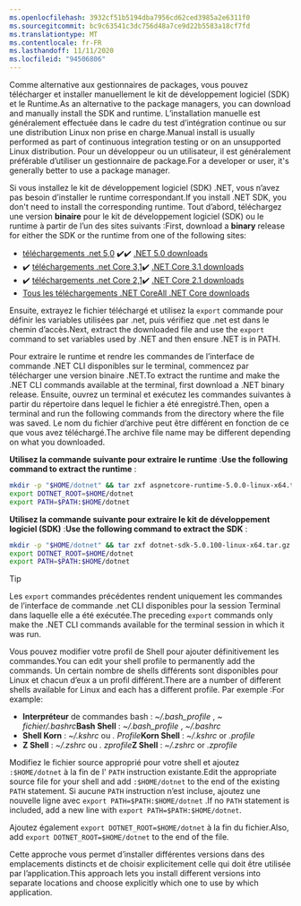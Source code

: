 ```yaml
---
ms.openlocfilehash: 3932cf51b5194dba7956cd62ced3985a2e6311f0
ms.sourcegitcommit: bc9c63541c3dc756d48a7ce9d22b5583a18cf7fd
ms.translationtype: MT
ms.contentlocale: fr-FR
ms.lasthandoff: 11/11/2020
ms.locfileid: "94506806"
---
```


<!-- Note, this content is copied in ../macos.md. Any fixes should be applied there too, though content may be different -->

<span data-ttu-id="c1443-101">Comme alternative aux gestionnaires de packages, vous pouvez télécharger et installer manuellement le kit de développement logiciel (SDK) et le Runtime.</span><span class="sxs-lookup"><span data-stu-id="c1443-101">As an alternative to the package managers, you can download and manually install the SDK and runtime.</span></span> <span data-ttu-id="c1443-102">L’installation manuelle est généralement effectuée dans le cadre du test d’intégration continue ou sur une distribution Linux non prise en charge.</span><span class="sxs-lookup"><span data-stu-id="c1443-102">Manual install is usually performed as part of continuous integration testing or on an unsupported Linux distribution.</span></span> <span data-ttu-id="c1443-103">Pour un développeur ou un utilisateur, il est généralement préférable d’utiliser un gestionnaire de package.</span><span class="sxs-lookup"><span data-stu-id="c1443-103">For a developer or user, it's generally better to use a package manager.</span></span>

<span data-ttu-id="c1443-104">Si vous installez le kit de développement logiciel (SDK) .NET, vous n’avez pas besoin d’installer le runtime correspondant.</span><span class="sxs-lookup"><span data-stu-id="c1443-104">If you install .NET SDK, you don't need to install the corresponding runtime.</span></span> <span data-ttu-id="c1443-105">Tout d’abord, téléchargez une version **binaire** pour le kit de développement logiciel (SDK) ou le runtime à partir de l’un des sites suivants :</span><span class="sxs-lookup"><span data-stu-id="c1443-105">First, download a **binary** release for either the SDK or the runtime from one of the following sites:</span></span>

- <span data-ttu-id="c1443-106">[téléchargements .net 5,0](https://dotnet.microsoft.com/download/dotnet/5.0) ✔️</span><span class="sxs-lookup"><span data-stu-id="c1443-106">✔️ [.NET 5.0 downloads](https://dotnet.microsoft.com/download/dotnet/5.0)</span></span>
- <span data-ttu-id="c1443-107">✔️ [téléchargements .net Core 3,1](https://dotnet.microsoft.com/download/dotnet-core/3.1)</span><span class="sxs-lookup"><span data-stu-id="c1443-107">✔️ [.NET Core 3.1 downloads](https://dotnet.microsoft.com/download/dotnet-core/3.1)</span></span>
- <span data-ttu-id="c1443-108">✔️ [téléchargements .net Core 2,1](https://dotnet.microsoft.com/download/dotnet-core/2.1)</span><span class="sxs-lookup"><span data-stu-id="c1443-108">✔️ [.NET Core 2.1 downloads](https://dotnet.microsoft.com/download/dotnet-core/2.1)</span></span>
- [<span data-ttu-id="c1443-109">Tous les téléchargements .NET Core</span><span class="sxs-lookup"><span data-stu-id="c1443-109">All .NET Core downloads</span></span>](https://dotnet.microsoft.com/download/dotnet-core)

<span data-ttu-id="c1443-110">Ensuite, extrayez le fichier téléchargé et utilisez la `export` commande pour définir les variables utilisées par .net, puis vérifiez que .net est dans le chemin d’accès.</span><span class="sxs-lookup"><span data-stu-id="c1443-110">Next, extract the downloaded file and use the `export` command to set variables used by .NET and then ensure .NET is in PATH.</span></span>

<span data-ttu-id="c1443-111">Pour extraire le runtime et rendre les commandes de l’interface de commande .NET CLI disponibles sur le terminal, commencez par télécharger une version binaire .NET.</span><span class="sxs-lookup"><span data-stu-id="c1443-111">To extract the runtime and make the .NET CLI commands available at the terminal, first download a .NET binary release.</span></span> <span data-ttu-id="c1443-112">Ensuite, ouvrez un terminal et exécutez les commandes suivantes à partir du répertoire dans lequel le fichier a été enregistré.</span><span class="sxs-lookup"><span data-stu-id="c1443-112">Then, open a terminal and run the following commands from the directory where the file was saved.</span></span> <span data-ttu-id="c1443-113">Le nom du fichier d’archive peut être différent en fonction de ce que vous avez téléchargé.</span><span class="sxs-lookup"><span data-stu-id="c1443-113">The archive file name may be different depending on what you downloaded.</span></span>

<span data-ttu-id="c1443-114">**Utilisez la commande suivante pour extraire le runtime** :</span><span class="sxs-lookup"><span data-stu-id="c1443-114">**Use the following command to extract the runtime** :</span></span>

```bash
mkdir -p "$HOME/dotnet" && tar zxf aspnetcore-runtime-5.0.0-linux-x64.tar.gz -C "$HOME/dotnet"
export DOTNET_ROOT=$HOME/dotnet
export PATH=$PATH:$HOME/dotnet
```

<span data-ttu-id="c1443-115">**Utilisez la commande suivante pour extraire le kit de développement logiciel (SDK)** :</span><span class="sxs-lookup"><span data-stu-id="c1443-115">**Use the following command to extract the SDK** :</span></span>

```bash
mkdir -p "$HOME/dotnet" && tar zxf dotnet-sdk-5.0.100-linux-x64.tar.gz -C "$HOME/dotnet"
export DOTNET_ROOT=$HOME/dotnet
export PATH=$PATH:$HOME/dotnet
```

> [!TIP]
> <span data-ttu-id="c1443-116">Les `export` commandes précédentes rendent uniquement les commandes de l’interface de commande .net CLI disponibles pour la session Terminal dans laquelle elle a été exécutée.</span><span class="sxs-lookup"><span data-stu-id="c1443-116">The preceding `export` commands only make the .NET CLI commands available for the terminal session in which it was run.</span></span>
>
> <span data-ttu-id="c1443-117">Vous pouvez modifier votre profil de Shell pour ajouter définitivement les commandes.</span><span class="sxs-lookup"><span data-stu-id="c1443-117">You can edit your shell profile to permanently add the commands.</span></span> <span data-ttu-id="c1443-118">Un certain nombre de shells différents sont disponibles pour Linux et chacun d’eux a un profil différent.</span><span class="sxs-lookup"><span data-stu-id="c1443-118">There are a number of different shells available for Linux and each has a different profile.</span></span> <span data-ttu-id="c1443-119">Par exemple :</span><span class="sxs-lookup"><span data-stu-id="c1443-119">For example:</span></span>
>
> - <span data-ttu-id="c1443-120">**Interpréteur** de commandes bash : *~/.bash_profile* , *~ fichier/.bashrc*</span><span class="sxs-lookup"><span data-stu-id="c1443-120">**Bash Shell** : *~/.bash_profile* , *~/.bashrc*</span></span>
> - <span data-ttu-id="c1443-121">**Shell Korn** : *~/.kshrc* ou *. Profile*</span><span class="sxs-lookup"><span data-stu-id="c1443-121">**Korn Shell** : *~/.kshrc* or *.profile*</span></span>
> - <span data-ttu-id="c1443-122">**Z Shell** : *~/.zshrc* ou *. zprofile*</span><span class="sxs-lookup"><span data-stu-id="c1443-122">**Z Shell** : *~/.zshrc* or *.zprofile*</span></span>
>
> <span data-ttu-id="c1443-123">Modifiez le fichier source approprié pour votre shell et ajoutez `:$HOME/dotnet` à la fin de l' `PATH` instruction existante.</span><span class="sxs-lookup"><span data-stu-id="c1443-123">Edit the appropriate source file for your shell and add `:$HOME/dotnet` to the end of the existing `PATH` statement.</span></span> <span data-ttu-id="c1443-124">Si aucune `PATH` instruction n’est incluse, ajoutez une nouvelle ligne avec `export PATH=$PATH:$HOME/dotnet` .</span><span class="sxs-lookup"><span data-stu-id="c1443-124">If no `PATH` statement is included, add a new line with `export PATH=$PATH:$HOME/dotnet`.</span></span>
>
> <span data-ttu-id="c1443-125">Ajoutez également `export DOTNET_ROOT=$HOME/dotnet` à la fin du fichier.</span><span class="sxs-lookup"><span data-stu-id="c1443-125">Also, add `export DOTNET_ROOT=$HOME/dotnet` to the end of the file.</span></span>

<span data-ttu-id="c1443-126">Cette approche vous permet d’installer différentes versions dans des emplacements distincts et de choisir explicitement celle qui doit être utilisée par l’application.</span><span class="sxs-lookup"><span data-stu-id="c1443-126">This approach lets you install different versions into separate locations and choose explicitly which one to use by which application.</span></span>

